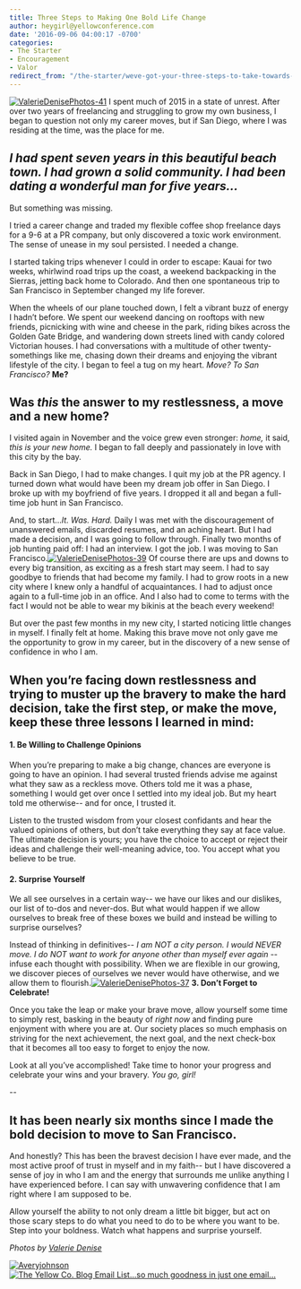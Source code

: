```yaml
---
title: Three Steps to Making One Bold Life Change
author: heygirl@yellowconference.com
date: '2016-09-06 04:00:17 -0700'
categories:
- The Starter
- Encouragement
- Valor
redirect_from: "/the-starter/weve-got-your-three-steps-to-take-towards-your-next-bold-move-right-here/"
---
```


[![ValerieDenisePhotos-41](http://yellowconference.com/wp-content/uploads/2016/08/ValerieDenisePhotos-41.jpg)](http://yellowconference.com/wp-content/uploads/2016/08/ValerieDenisePhotos-41.jpg) I spent much of 2015 in a state of unrest. After over two years of freelancing and struggling to grow my own business, I began to question not only my career moves, but if San Diego, where I was residing at the time, was the place for me.

## _I had spent seven years in this beautiful beach town. I had grown a solid community. I had been dating a wonderful man for five years..._

But something was missing.

I tried a career change and traded my flexible coffee shop freelance days for a 9-6 at a PR company, but only discovered a toxic work environment. The sense of unease in my soul persisted. I needed a change.

I started taking trips whenever I could in order to escape: Kauai for two weeks, whirlwind road trips up the coast, a weekend backpacking in the Sierras, jetting back home to Colorado. And then one spontaneous trip to San Francisco in September changed my life forever.

When the wheels of our plane touched down, I felt a vibrant buzz of energy I hadn’t before. We spent our weekend dancing on rooftops with new friends, picnicking with wine and cheese in the park, riding bikes across the Golden Gate Bridge, and wandering down streets lined with candy colored Victorian houses. I had conversations with a multitude of other twenty-somethings like me, chasing down their dreams and enjoying the vibrant lifestyle of the city. I began to feel a tug on my heart. _Move? To San Francisco?_ __Me?__

## Was _this_ the answer to my restlessness, a move and a new home?

I visited again in November and the voice grew even stronger: _home,_ it said, _this is your new home._ I began to fall deeply and passionately in love with this city by the bay.

Back in San Diego, I had to make changes. I quit my job at the PR agency. I turned down what would have been my dream job offer in San Diego. I broke up with my boyfriend of five years. I dropped it all and began a full-time job hunt in San Francisco.

And, to start..._It. Was. Hard._ Daily I was met with the discouragement of unanswered emails, discarded resumes, and an aching heart. But I had made a decision, and I was going to follow through. Finally two months of job hunting paid off: I had an interview. I got the job. I was moving to San Francisco.[![ValerieDenisePhotos-39](http://yellowconference.com/wp-content/uploads/2016/08/ValerieDenisePhotos-39.jpg)](http://yellowconference.com/wp-content/uploads/2016/08/ValerieDenisePhotos-39.jpg) Of course there are ups and downs to every big transition, as exciting as a fresh start may seem. I had to say goodbye to friends that had become my family. I had to grow roots in a new city where I knew only a handful of acquaintances. I had to adjust once again to a full-time job in an office. And I also had to come to terms with the fact I would not be able to wear my bikinis at the beach every weekend!

But over the past few months in my new city, I started noticing little changes in myself. I finally felt at home. Making this brave move not only gave me the opportunity to grow in my career, but in the discovery of a new sense of confidence in who I am.

## When you’re facing down restlessness and trying to muster up the bravery to make the hard decision, take the first step, or make the move, keep these three lessons I learned in mind:

#### **1\. Be Willing to Challenge Opinions**

When you’re preparing to make a big change, chances are everyone is going to have an opinion. I had several trusted friends advise me against what they saw as a reckless move. Others told me it was a phase, something I would get over once I settled into my ideal job. But my heart told me otherwise-- and for once, I trusted it.

Listen to the trusted wisdom from your closest confidants and hear the valued opinions of others, but don’t take everything they say at face value. The ultimate decision is yours; you have the choice to accept or reject their ideas and challenge their well-meaning advice, too. You accept what you believe to be true.

#### **2\. Surprise Yourself**

We all see ourselves in a certain way-- we have our likes and our dislikes, our list of to-dos and never-dos. But what would happen if we allow ourselves to break free of these boxes we build and instead be willing to surprise ourselves?

Instead of thinking in definitives-- _I am NOT a city person. I would NEVER move. I do NOT want to work for anyone other than myself ever again_ -- infuse each thought with possibility. When we are flexible in our growing, we discover pieces of ourselves we never would have otherwise, and we allow them to flourish.[![ValerieDenisePhotos-37](http://yellowconference.com/wp-content/uploads/2016/08/ValerieDenisePhotos-37.jpg)](http://yellowconference.com/wp-content/uploads/2016/08/ValerieDenisePhotos-37.jpg) **3\. Don’t Forget to Celebrate!**

Once you take the leap or make your brave move, allow yourself some time to simply rest, basking in the beauty of _right now_ and finding pure enjoyment with where you are at. Our society places so much emphasis on striving for the next achievement, the next goal, and the next check-box that it becomes all too easy to forget to enjoy the now.

Look at all you’ve accomplished! Take time to honor your progress and celebrate your wins and your bravery. _You go, girl!_

--

## It has been nearly six months since I made the bold decision to move to San Francisco.

And honestly? This has been the bravest decision I have ever made, and the most active proof of trust in myself and in my faith-- but I have discovered a sense of joy in who I am and the energy that surrounds me unlike anything I have experienced before. I can say with unwavering confidence that I am right where I am supposed to be.   

Allow yourself the ability to not only dream a little bit bigger, but act on those scary steps to do what you need to do to be where you want to be. Step into your boldness. Watch what happens and surprise yourself.

_Photos by [Valerie Denise](http://www.valeriedenisephotos.com/)_

[![Averyjohnson](http://yellowconference.com/wp-content/uploads/2016/08/Averyjohnson.jpg)](http://www.avery-johnson.com/)[![The Yellow Co. Blog Email List...so much goodness in just one email...](http://yellowconference.com/wp-content/uploads/2016/07/EMAIL-LIST.png)](http://yellowconference.us3.list-manage2.com/subscribe?u=3f8e45f74e0653e404965e2ef&id=7cb1ced4ff)

